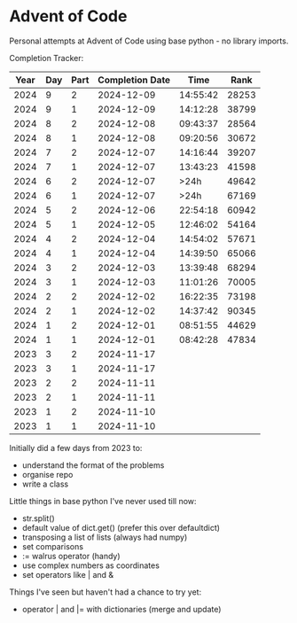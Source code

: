 # Advent of Code

Personal attempts at Advent of Code using base python - no library imports.  

Completion Tracker:

|Year|Day|Part|Completion Date|Time|Rank|
|-|-|-|-|-|-|
| 2024 | 9 | 2 | 2024-12-09 | 14:55:42 | 28253 |
| 2024 | 9 | 1 | 2024-12-09 | 14:12:28 | 38799 |
| 2024 | 8 | 2 | 2024-12-08 | 09:43:37 | 28564 |
| 2024 | 8 | 1 | 2024-12-08 | 09:20:56 | 30672 |
| 2024 | 7 | 2 | 2024-12-07 | 14:16:44 | 39207 |
| 2024 | 7 | 1 | 2024-12-07 | 13:43:23 | 41598 |
| 2024 | 6 | 2 | 2024-12-07 | >24h | 49642 |
| 2024 | 6 | 1 | 2024-12-07 | >24h | 67169 |
| 2024 | 5 | 2 | 2024-12-06 | 22:54:18 | 60942 |
| 2024 | 5 | 1 | 2024-12-05 | 12:46:02 | 54164 |
| 2024 | 4 | 2 | 2024-12-04 | 14:54:02 | 57671 |
| 2024 | 4 | 1 | 2024-12-04 | 14:39:50 | 65066 |
| 2024 | 3 | 2 | 2024-12-03 | 13:39:48 | 68294 |
| 2024 | 3 | 1 | 2024-12-03 | 11:01:26 | 70005 |
| 2024 | 2 | 2 | 2024-12-02 | 16:22:35 | 73198 |
| 2024 | 2 | 1 | 2024-12-02 | 14:37:42 | 90345 |
| 2024 | 1 | 2 | 2024-12-01 | 08:51:55 | 44629 |
| 2024 | 1 | 1 | 2024-12-01 | 08:42:28 | 47834 |
| 2023 | 3 | 2 | 2024-11-17 |||
| 2023 | 3 | 1 | 2024-11-17 |||
| 2023 | 2 | 2 | 2024-11-11 |||
| 2023 | 2 | 1 | 2024-11-11 |||
| 2023 | 1 | 2 | 2024-11-10 |||
| 2023 | 1 | 1 | 2024-11-10 |||

Initially did a few days from 2023 to:

- understand the format of the problems
- organise repo
- write a class

Little things in base python I've never used till now:

- str.split()
- default value of dict.get() (prefer this over defaultdict)
- transposing a list of lists (always had numpy)
- set comparisons
- := walrus operator (handy)
- use complex numbers as coordinates
- set operators like | and &

Things I've seen but haven't had a chance to try yet:

- operator | and |= with dictionaries (merge and update)
